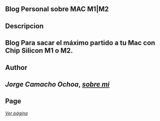 ## Blog Personal sobre MAC M1|M2

## Descripcion  
Blog Para sacar el máximo partido a tu Mac con Chip Silicon M1 o M2.
--
## Author
_Jorge Camacho Ochoa_, 
_[sobre mi](https://kamatxo.github.io/Curriculum-Vitae/)_
--
## Page
_[Ver página](https://kamatxo.github.io/BlogPersonal/)_
